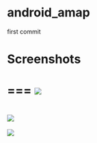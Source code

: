 # android_amap

first commit

# Screenshots
===
![](https://github.com/wangguoihui/android_amap/blob/master/screenshots/Screenshot_01.png)
===
![](https://github.com/wangguoihui/android_amap/blob/master/screenshots/Screenshot_02.png)
===
![](https://github.com/wangguoihui/android_amap/blob/master/screenshots/Screenshot_03.png)
